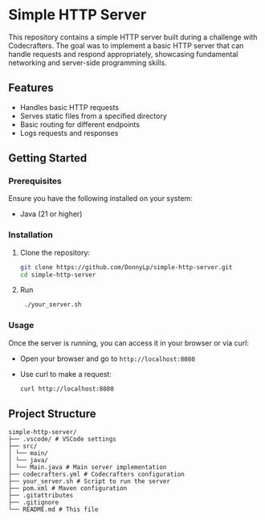 # Simple HTTP Server

This repository contains a simple HTTP server built during a challenge with Codecrafters. The goal was to implement a basic HTTP server that can handle requests and respond appropriately, showcasing fundamental networking and server-side programming skills.

## Features

- Handles basic HTTP requests
- Serves static files from a specified directory
- Basic routing for different endpoints
- Logs requests and responses

## Getting Started

### Prerequisites

Ensure you have the following installed on your system:

- Java (21 or higher)

### Installation

1. Clone the repository:

    ```bash
    git clone https://github.com/DonnyLp/simple-http-server.git
    cd simple-http-server
    ```

2. Run
   ```bash
    ./your_server.sh
    ```
### Usage

Once the server is running, you can access it in your browser or via curl:

- Open your browser and go to `http://localhost:8080`
- Use curl to make a request:

    ```bash
    curl http://localhost:8080
    ```

## Project Structure
```
simple-http-server/
├── .vscode/ # VSCode settings
├── src/
│ └── main/
│ └── java/
│ └── Main.java # Main server implementation
├── codecrafters.yml # Codecrafters configuration
├── your_server.sh # Script to run the server
├── pom.xml # Maven configuration
├── .gitattributes
├── .gitignore
└── README.md # This file
```
